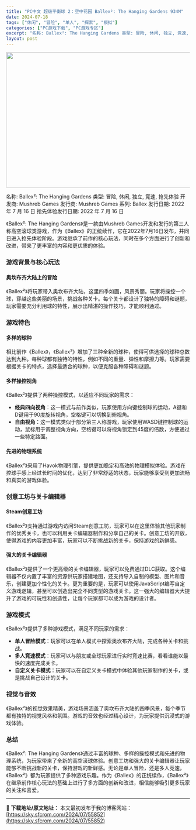 ```yaml
---
title: "PC中文 超级平衡球 2：空中花园 Ballex²: The Hanging Gardens 934M"
date: 2024-07-18
tags: ["休闲", "冒险", "单人", "探索", "模拟"]
categories: ["PC游戏下载", "PC游戏专区"]
excerpt: "名称: Ballex²: The Hanging Gardens 类型: 冒险, 休闲, 独立, 竞速, 抢先体验 开发商: Mushreb Games 发行商: Mushreb Games 系列: Ballex 发行日期: 2022 年 7 月 16 日 抢先体验发行日期: 2022 年 7 月 &hellip;"
layout: post
---
```


<img class="aligncenter size-full wp-image-55853" src="https://sky.sfcrom.com/wp-content/uploads/2024/07/2024071806062938.webp" alt="" width="660" height="370" />

名称: Ballex²: The Hanging Gardens
类型: 冒险, 休闲, 独立, 竞速, 抢先体验
开发商: Mushreb Games
发行商: Mushreb Games
系列: Ballex
发行日期: 2022 年 7 月 16 日
抢先体验发行日期: 2022 年 7 月 16 日

《Ballex²: The Hanging Gardens》是一款由Mushreb Games开发和发行的第三人称高空滚球类游戏，作为《Ballex》的正统续作，它在2022年7月16日发布，并同日进入抢先体验阶段。游戏继承了前作的核心玩法，同时在多个方面进行了创新和改进，带来了更丰富的内容和更优质的体验。
<h3>游戏背景与核心玩法</h3>
<h4>奥坎布齐大陆上的冒险</h4>
《Ballex²》将玩家带入奥坎布齐大陆，这里四季如画，风景秀丽。玩家将操控一个球，穿越这些美丽的场景，挑战各种关卡。每个关卡都设计了独特的障碍和谜题，玩家需要充分利用球的特性，展示出精湛的操作技巧，才能顺利通过。
<h3>游戏特色</h3>
<h4>多样的球种</h4>
相比前作《Ballex》，《Ballex²》增加了三种全新的球种，使得可供选择的球种总数达到九种。每种球都有独特的特性，例如不同的重量、弹性和摩擦力等。玩家需要根据关卡的特点，选择最适合的球种，以便克服各种障碍和谜题。
<h4>多样操控视角</h4>
《Ballex²》提供了两种操控模式，以适应不同玩家的需求：
<ul>
 	<li><strong>经典四向视角</strong>：这一模式与前作类似，玩家使用方向键控制球的运动，A键和D键用于90度旋转视角，空格键可以切换到俯视角。</li>
 	<li><strong>自由视角</strong>：这一模式类似于部分第三人称游戏，玩家使用WASD键控制球的运动，鼠标用于调整视角方向，空格键可以将视角锁定到45度的倍数，方便通过一些特定路面。</li>
</ul>
<h4>先进的物理系统</h4>
《Ballex²》采用了Havok物理引擎，提供更加稳定和高效的物理模拟体验。游戏在控球手感上经过长时间的优化，达到了非常舒适的状态，玩家能够享受到更加流畅和真实的游戏体验。
<h3>创意工坊与关卡编辑器</h3>
<h4>Steam创意工坊</h4>
《Ballex²》支持通过游戏内访问Steam创意工坊，玩家可以在这里体验其他玩家制作的优秀关卡，也可以利用关卡编辑器制作和分享自己的关卡。创意工坊的开放，使得游戏的内容更加丰富，玩家可以不断挑战新的关卡，保持游戏的新鲜感。
<h4>强大的关卡编辑器</h4>
《Ballex²》提供了一个更高级的关卡编辑器，玩家可以免费通过DLC获取。这个编辑器不仅内置了丰富的资源供玩家搭建地图，还支持导入自制的模型、图片和音乐，创建更加个性化的关卡。更为重要的是，玩家可以使用JavaScript编写自定义游戏逻辑，甚至可以创造出完全不同类型的游戏关卡。这一强大的编辑器大大提升了游戏的可玩性和创造性，让每个玩家都可以成为游戏的设计者。
<h3>游戏模式</h3>
《Ballex²》提供了多种游戏模式，满足不同玩家的需求：
<ul>
 	<li><strong>单人冒险模式</strong>：玩家可以在单人模式中探索奥坎布齐大陆，完成各种关卡和挑战。</li>
 	<li><strong>多人竞速模式</strong>：玩家可以与朋友或全球玩家进行实时竞速比赛，看看谁能以最快的速度完成关卡。</li>
 	<li><strong>自定义关卡模式</strong>：玩家可以在自定义关卡模式中体验其他玩家制作的关卡，或是挑战自己设计的关卡。</li>
</ul>
<h3>视觉与音效</h3>
《Ballex²》的视觉效果精美，游戏场景涵盖了奥坎布齐大陆的四季风景，每个季节都有独特的视觉风格和氛围。游戏的音效也经过精心设计，为玩家提供沉浸式的游戏体验。
<h3>总结</h3>
《Ballex²: The Hanging Gardens》通过丰富的球种、多样的操控模式和先进的物理系统，为玩家带来了全新的高空滚球体验。创意工坊和强大的关卡编辑器让玩家能够不断挑战新的关卡，保持游戏的新鲜感。无论是单人冒险，还是多人竞速，《Ballex²》都为玩家提供了多种游戏乐趣。作为《Ballex》的正统续作，《Ballex²》在继承前作核心玩法的基础上进行了多方面的创新和改进，相信能够吸引更多玩家的关注和喜爱。

---
📖 **下载地址/原文地址：** 本文最初发布于我的博客网站：[https://sky.sfcrom.com/2024/07/55852](https://sky.sfcrom.com/2024/07/55852)
